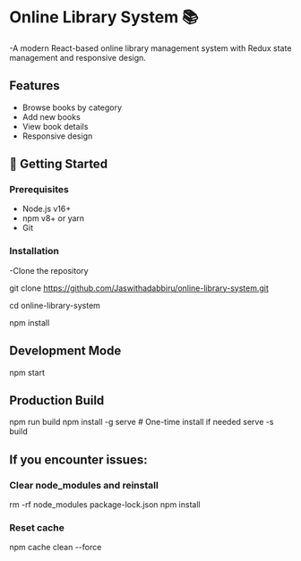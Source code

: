 # Online Library System 📚

-A modern React-based online library management system with Redux state management and responsive design.

## Features
- Browse books by category
- Add new books
- View book details
- Responsive design

## 🚀 Getting Started

### Prerequisites
- Node.js v16+
- npm v8+ or yarn
- Git

### Installation

-Clone the repository
 
  git clone https://github.com/Jaswithadabbiru/online-library-system.git

  cd online-library-system
  
  npm install

## Development Mode
   npm start
## Production Build
npm run build
npm install -g serve  # One-time install if needed
serve -s build

## If you encounter issues:

### Clear node_modules and reinstall
rm -rf node_modules package-lock.json
npm install

### Reset cache
npm cache clean --force
